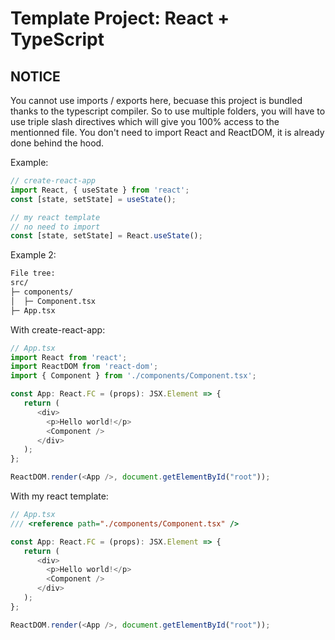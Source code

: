 # Template Project: React + TypeScript

## NOTICE

You cannot use imports / exports here, becuase this project is bundled thanks to the typescript compiler. So to use multiple folders, you will have to use triple slash directives which will give you 100% access to the mentionned file. You don't need to import React and ReactDOM, it is already done behind the hood. 

Example:

```js
// create-react-app
import React, { useState } from 'react';
const [state, setState] = useState();
```

```js
// my react template
// no need to import
const [state, setState] = React.useState();
```

Example 2:

```txt
File tree:
src/
├─ components/
│  ├─ Component.tsx
├─ App.tsx
```

With create-react-app:

```js
// App.tsx
import React from 'react';
import ReactDOM from 'react-dom';
import { Component } from './components/Component.tsx';

const App: React.FC = (props): JSX.Element => {
   return (
      <div>
        <p>Hello world!</p>
        <Component />
      </div>
   );
};

ReactDOM.render(<App />, document.getElementById("root"));
```

With my react template:

```js
// App.tsx
/// <reference path="./components/Component.tsx" />

const App: React.FC = (props): JSX.Element => {
   return (
      <div>
        <p>Hello world!</p>
        <Component />
      </div>
   );
};

ReactDOM.render(<App />, document.getElementById("root"));
```

